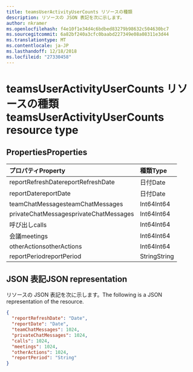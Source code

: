 ```yaml
---
title: teamsUserActivityUserCounts リソースの種類
description: リソースの JSON 表記を次に示します。
author: nkramer
ms.openlocfilehash: f4e10f1e34d4c6bdbed83279b98632c504630bc7
ms.sourcegitcommit: 6a82bf240a3cfc0baabd227349e08a08311e3d44
ms.translationtype: MT
ms.contentlocale: ja-JP
ms.lasthandoff: 12/18/2018
ms.locfileid: "27330458"
---
```

# <a name="teamsuseractivityusercounts-resource-type"></a><span data-ttu-id="6d45b-103">teamsUserActivityUserCounts リソースの種類</span><span class="sxs-lookup"><span data-stu-id="6d45b-103">teamsUserActivityUserCounts resource type</span></span>

## <a name="properties"></a><span data-ttu-id="6d45b-104">Properties</span><span class="sxs-lookup"><span data-stu-id="6d45b-104">Properties</span></span>

| <span data-ttu-id="6d45b-105">プロパティ</span><span class="sxs-lookup"><span data-stu-id="6d45b-105">Property</span></span>            | <span data-ttu-id="6d45b-106">種類</span><span class="sxs-lookup"><span data-stu-id="6d45b-106">Type</span></span>   |
| :------------------ | :----- |
| <span data-ttu-id="6d45b-107">reportRefreshDate</span><span class="sxs-lookup"><span data-stu-id="6d45b-107">reportRefreshDate</span></span>   | <span data-ttu-id="6d45b-108">日付</span><span class="sxs-lookup"><span data-stu-id="6d45b-108">Date</span></span>   |
| <span data-ttu-id="6d45b-109">reportDate</span><span class="sxs-lookup"><span data-stu-id="6d45b-109">reportDate</span></span>          | <span data-ttu-id="6d45b-110">日付</span><span class="sxs-lookup"><span data-stu-id="6d45b-110">Date</span></span>   |
| <span data-ttu-id="6d45b-111">teamChatMessages</span><span class="sxs-lookup"><span data-stu-id="6d45b-111">teamChatMessages</span></span>    | <span data-ttu-id="6d45b-112">Int64</span><span class="sxs-lookup"><span data-stu-id="6d45b-112">Int64</span></span>  |
| <span data-ttu-id="6d45b-113">privateChatMessages</span><span class="sxs-lookup"><span data-stu-id="6d45b-113">privateChatMessages</span></span> | <span data-ttu-id="6d45b-114">Int64</span><span class="sxs-lookup"><span data-stu-id="6d45b-114">Int64</span></span>  |
| <span data-ttu-id="6d45b-115">呼び出し</span><span class="sxs-lookup"><span data-stu-id="6d45b-115">calls</span></span>               | <span data-ttu-id="6d45b-116">Int64</span><span class="sxs-lookup"><span data-stu-id="6d45b-116">Int64</span></span>  |
| <span data-ttu-id="6d45b-117">会議</span><span class="sxs-lookup"><span data-stu-id="6d45b-117">meetings</span></span>            | <span data-ttu-id="6d45b-118">Int64</span><span class="sxs-lookup"><span data-stu-id="6d45b-118">Int64</span></span>  |
| <span data-ttu-id="6d45b-119">otherActions</span><span class="sxs-lookup"><span data-stu-id="6d45b-119">otherActions</span></span>        | <span data-ttu-id="6d45b-120">Int64</span><span class="sxs-lookup"><span data-stu-id="6d45b-120">Int64</span></span>  |
| <span data-ttu-id="6d45b-121">reportPeriod</span><span class="sxs-lookup"><span data-stu-id="6d45b-121">reportPeriod</span></span>        | <span data-ttu-id="6d45b-122">String</span><span class="sxs-lookup"><span data-stu-id="6d45b-122">String</span></span> |

## <a name="json-representation"></a><span data-ttu-id="6d45b-123">JSON 表記</span><span class="sxs-lookup"><span data-stu-id="6d45b-123">JSON representation</span></span>

<span data-ttu-id="6d45b-124">リソースの JSON 表記を次に示します。</span><span class="sxs-lookup"><span data-stu-id="6d45b-124">The following is a JSON representation of the resource.</span></span>

<!-- {
  "blockType": "resource",
  "@odata.type": "microsoft.graph.teamsUserActivityUserCounts"
} -->

```json
{
  "reportRefreshDate": "Date", 
  "reportDate": "Date", 
  "teamChatMessages": 1024, 
  "privateChatMessages": 1024, 
  "calls": 1024, 
  "meetings": 1024, 
  "otherActions": 1024, 
  "reportPeriod": "String"
}
```
